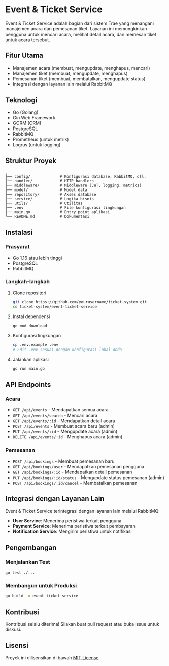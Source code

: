 # Event & Ticket Service

Event & Ticket Service adalah bagian dari sistem Trae yang menangani manajemen acara dan pemesanan tiket. Layanan ini memungkinkan pengguna untuk mencari acara, melihat detail acara, dan memesan tiket untuk acara tersebut.

## Fitur Utama

- Manajemen acara (membuat, mengupdate, menghapus, mencari)
- Manajemen tiket (membuat, mengupdate, menghapus)
- Pemesanan tiket (membuat, membatalkan, mengupdate status)
- Integrasi dengan layanan lain melalui RabbitMQ

## Teknologi

- Go (Golang)
- Gin Web Framework
- GORM (ORM)
- PostgreSQL
- RabbitMQ
- Prometheus (untuk metrik)
- Logrus (untuk logging)

## Struktur Proyek

```
.
├── config/             # Konfigurasi database, RabbitMQ, dll.
├── handler/            # HTTP handlers
├── middleware/         # Middleware (JWT, logging, metrics)
├── model/              # Model data
├── repository/         # Akses database
├── service/            # Logika bisnis
├── utils/              # Utilitas
├── .env                # File konfigurasi lingkungan
├── main.go             # Entry point aplikasi
└── README.md           # Dokumentasi
```

## Instalasi

### Prasyarat

- Go 1.16 atau lebih tinggi
- PostgreSQL
- RabbitMQ

### Langkah-langkah

1. Clone repositori
   ```bash
   git clone https://github.com/yourusername/ticket-system.git
   cd ticket-system/event-ticket-service
   ```

2. Instal dependensi
   ```bash
   go mod download
   ```

3. Konfigurasi lingkungan
   ```bash
   cp .env.example .env
   # Edit .env sesuai dengan konfigurasi lokal Anda
   ```

4. Jalankan aplikasi
   ```bash
   go run main.go
   ```

## API Endpoints

### Acara

- `GET /api/events` - Mendapatkan semua acara
- `GET /api/events/search` - Mencari acara
- `GET /api/events/:id` - Mendapatkan detail acara
- `POST /api/events` - Membuat acara baru (admin)
- `PUT /api/events/:id` - Mengupdate acara (admin)
- `DELETE /api/events/:id` - Menghapus acara (admin)

### Pemesanan

- `POST /api/bookings` - Membuat pemesanan baru
- `GET /api/bookings/user` - Mendapatkan pemesanan pengguna
- `GET /api/bookings/:id` - Mendapatkan detail pemesanan
- `PUT /api/bookings/:id/status` - Mengupdate status pemesanan (admin)
- `POST /api/bookings/:id/cancel` - Membatalkan pemesanan

## Integrasi dengan Layanan Lain

Event & Ticket Service terintegrasi dengan layanan lain melalui RabbitMQ:

- **User Service**: Menerima peristiwa terkait pengguna
- **Payment Service**: Menerima peristiwa terkait pembayaran
- **Notification Service**: Mengirim peristiwa untuk notifikasi

## Pengembangan

### Menjalankan Test

```bash
go test ./...
```

### Membangun untuk Produksi

```bash
go build -o event-ticket-service
```

## Kontribusi

Kontribusi selalu diterima! Silakan buat pull request atau buka issue untuk diskusi.

## Lisensi

Proyek ini dilisensikan di bawah [MIT License](LICENSE).